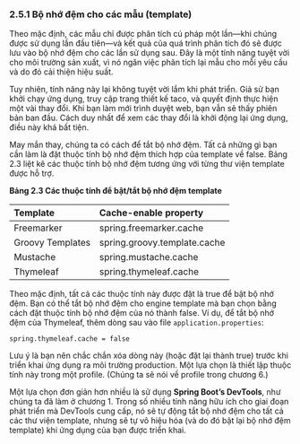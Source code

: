 ### 2.5.1 Bộ nhớ đệm cho các mẫu (template)

Theo mặc định, các mẫu chỉ được phân tích cú pháp một lần—khi chúng được sử dụng lần đầu tiên—và kết quả của quá trình phân tích đó sẽ được lưu vào bộ nhớ đệm cho các lần sử dụng sau. Đây là một tính năng tuyệt vời cho môi trường sản xuất, vì nó ngăn việc phân tích lại mẫu cho mỗi yêu cầu và do đó cải thiện hiệu suất.

Tuy nhiên, tính năng này lại không tuyệt vời lắm khi phát triển. Giả sử bạn khởi chạy ứng dụng, truy cập trang thiết kế taco, và quyết định thực hiện một vài thay đổi. Khi bạn làm mới trình duyệt web, bạn vẫn sẽ thấy phiên bản ban đầu. Cách duy nhất để xem các thay đổi là khởi động lại ứng dụng, điều này khá bất tiện.

May mắn thay, chúng ta có cách để tắt bộ nhớ đệm. Tất cả những gì bạn cần làm là đặt thuộc tính bộ nhớ đệm thích hợp của template về false. Bảng 2.3 liệt kê các thuộc tính bộ nhớ đệm tương ứng với từng thư viện template được hỗ trợ.

**Bảng 2.3 Các thuộc tính để bật/tắt bộ nhớ đệm template**

| Template | Cache-enable property |
| :--- | :--- |
| Freemarker | spring.freemarker.cache |
| Groovy Templates | spring.groovy.template.cache |
| Mustache | spring.mustache.cache |
| Thymeleaf | spring.thymeleaf.cache |

Theo mặc định, tất cả các thuộc tính này được đặt là true để bật bộ nhớ đệm. Bạn có thể tắt bộ nhớ đệm cho engine template mà bạn chọn bằng cách đặt thuộc tính bộ nhớ đệm của nó thành false. Ví dụ, để tắt bộ nhớ đệm của Thymeleaf, thêm dòng sau vào file `application.properties`:

```text
spring.thymeleaf.cache = false
```

Lưu ý là bạn nên chắc chắn xóa dòng này (hoặc đặt lại thành true) trước khi triển khai ứng dụng ra môi trường production. Một lựa chọn là thiết lập thuộc tính này trong một profile. (Chúng ta sẽ nói về profile trong chương 6.)

Một lựa chọn đơn giản hơn nhiều là sử dụng **Spring Boot’s DevTools**, như chúng ta đã làm ở chương 1. Trong số nhiều tính năng hữu ích cho giai đoạn phát triển mà DevTools cung cấp, nó sẽ tự động tắt bộ nhớ đệm cho tất cả các thư viện template, nhưng sẽ tự vô hiệu hóa (và do đó bật lại bộ nhớ đệm template) khi ứng dụng của bạn được triển khai.
